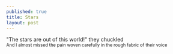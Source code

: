 ```yaml
---
published: true
title: Stars
layout: post
---
```

"The stars are out of this world!" they chuckled
<br/>
<sub>And I almost missed the pain woven carefully in the rough fabric of their voice</sub>
